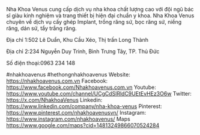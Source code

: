 Nha Khoa Venus cung cấp dịch vụ nha khoa chất lượng cao với đội ngũ bác sĩ giàu kinh nghiệm và trang thiết bị hiện đại chuẩn y khoa. Nha Khoa Venus chuyên về dịch vụ cấy ghép Implant, trồng răng sứ, bọc răng sứ, niềng răng, dán sứ, tẩy trắng răng.

Địa chỉ 1:502 Lê Duẩn, Khu Cầu Xéo, Thị trấn Long Thành

Địa chỉ 2:234 Nguyễn Duy Trinh, Bình Trưng Tây, TP. Thủ Đức

Số điện thoại:0963 234 148

#nhakhoavenus #hethongnhakhoavenus
Website:	https://nhakhoavenus.com.vn
Facebook:	https://www.facebook.com/Nhakhoavenus.com.vn
Youtube:	https://www.youtube.com/channel/UCgCdSlRldC9UEtEvHEz3O6w
Twitter:	https://x.com/NhakhoaVenus
Linkedin:	https://www.linkedin.com/company/nha-khoa-venus
Pinterest:	https://www.pinterest.com/nhakhoavenusvn/
Instagram:	https://www.instagram.com/nhakhoavenus/
Maps	https://www.google.com/maps?cid=14813249866070524284